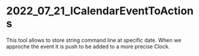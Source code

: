 # 2022_07_21_ICalendarEventToActions
This tool allows to store string command line at specific date. When we approche the event it is push to be added to a more precise Clock.
